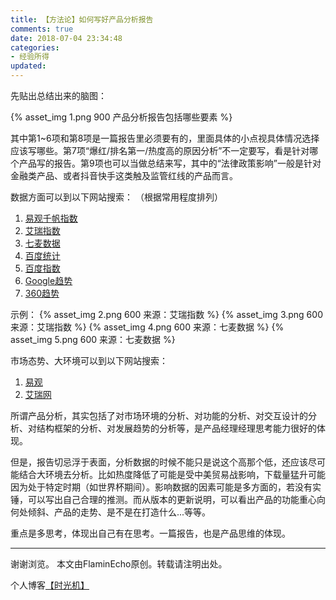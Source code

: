 ```yaml
---
title: 【方法论】如何写好产品分析报告
comments: true
date: 2018-07-04 23:34:48
categories:
- 经验所得
updated:
---
```

先贴出总结出来的脑图：

{% asset_img 1.png 900 产品分析报告包括哪些要素 %}

<!-- more -->

其中第1~6项和第8项是一篇报告里必须要有的，里面具体的小点视具体情况选择应该写哪些。第7项“爆红/排名第一/热度高的原因分析”不一定要写，看是针对哪个产品写的报告。第9项也可以当做总结来写，其中的“法律政策影响”一般是针对金融类产品、或者抖音快手这类触及监管红线的产品而言。

数据方面可以到以下网站搜索：
（根据常用程度排列）
  1. [易观千帆指数](http://zhishu.analysys.cn/)
  2. [艾瑞指数](http://data.iresearch.com.cn/iRIndex.shtml)
  3. [七麦数据](https://www.qimai.cn/)
  4. [百度统计](https://mtj.baidu.com/data/mobile/profile)
  5. [百度指数](http://index.baidu.com/#/)
  6. [Google趋势](https://trends.google.com/trends/)
  7. [360趋势](https://trends.so.com/)


示例：
{% asset_img 2.png 600 来源：艾瑞指数 %}
{% asset_img 3.png 600 来源：艾瑞指数 %}
{% asset_img 4.png 600 来源：七麦数据 %}
{% asset_img 5.png 600 来源：七麦数据 %}

市场态势、大环境可以到以下网站搜索：
  1. [易观](https://www.analysys.cn/analysis/hotpoint/)
  2. [艾瑞网](http://www.iresearch.cn/)

所谓产品分析，其实包括了对市场环境的分析、对功能的分析、对交互设计的分析、对结构框架的分析、对发展趋势的分析等，是产品经理经理思考能力很好的体现。

但是，报告切忌浮于表面，分析数据的时候不能只是说这个高那个低，还应该尽可能结合大环境去分析。比如热度降低了可能是受中美贸易战影响，下载量猛升可能因为处于特定时期（如世界杯期间）。影响数据的因素可能是多方面的，若没有实锤，可以写出自己合理的推测。而从版本的更新说明，可以看出产品的功能重心向何处倾斜、产品的走势、是不是在打造什么...等等。

重点是多思考，体现出自己有在思考。一篇报告，也是产品思维的体现。

----
谢谢浏览。
本文由FlaminEcho原创。转载请注明出处。

个人博客[【时光机】](https://pmecho.com/)

